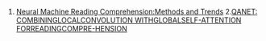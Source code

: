 1. [Neural Machine Reading Comprehension:Methods and Trends](https://arxiv.org/pdf/1907.01118v1.pdf)
2.[QANET:   COMBININGLOCALCONVOLUTION   WITHGLOBALSELF-ATTENTION   FORREADINGCOMPRE-HENSION](https://arxiv.org/pdf/1804.09541.pdf)
